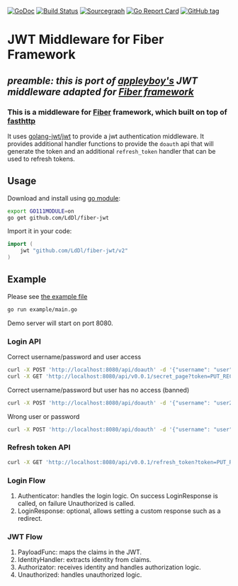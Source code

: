[![GoDoc](https://godoc.org/github.com/LdDl/fiber-jwt?status.svg)](https://godoc.org/github.com/LdDl/fiber-jwt) [![Build Status](https://travis-ci.com/LdDl/fiber-jwt.svg?branch=master)](https://travis-ci.com/LdDl/fiber-jwt) [![Sourcegraph](https://sourcegraph.com/github.com/LdDl/fiber-jwt/-/badge.svg)](https://sourcegraph.com/github.com/LdDl/fiber-jwt?badge) [![Go Report Card](https://goreportcard.com/badge/github.com/LdDl/fiber-jwt)](https://goreportcard.com/report/github.com/LdDl/fiber-jwt) [![GitHub tag](https://img.shields.io/github/tag/LdDl/fiber-jwt.svg)](https://github.com/LdDl/fiber-jwt/releases)
# JWT Middleware for Fiber Framework
## *preamble: this is port of [appleyboy's](https://github.com/appleboy/gin-jwt/tree/v2.6.4) JWT middleware adapted for [Fiber framework](https://github.com/gofiber/fiber)*

### This is a middleware for [Fiber](https://github.com/gofiber/fiber) framework, which built on top of [fasthttp](https://github.com/valyala/fasthttp)

It uses [golang-jwt/jwt](github.com/golang-jwt/jwt) to provide a jwt authentication middleware. It provides additional handler functions to provide the `doauth` api that will generate the token and an additional `refresh_token` handler that can be used to refresh tokens.

## Usage

Download and install using [go module](https://blog.golang.org/using-go-modules):

```sh
export GO111MODULE=on
go get github.com/LdDl/fiber-jwt
```

Import it in your code:

```go
import (
    jwt "github.com/LdDl/fiber-jwt/v2"
)
```

## Example

Please see [the example file](example/main.go)
```bash
go run example/main.go
```
Demo server will start on port 8080.

### Login API

Correct username/password and user access
```bash
curl -X POST 'http://localhost:8080/api/doauth' -d '{"username": "user", "password": "pass"}'
curl -X GET 'http://localhost:8080/api/v0.0.1/secret_page?token=PUT_RECIEVED_TOKEN'
```

Correct username/password but user has no access (banned)
```bash
curl -X POST 'http://localhost:8080/api/doauth' -d '{"username": "user2", "password": "pass"}'
```

Wrong user or password
```bash
curl -X POST 'http://localhost:8080/api/doauth' -d '{"username": "user", "password": "pass333"}'
```

### Refresh token API

```bash
curl -X GET 'http://localhost:8080/api/v0.0.1/refresh_token?token=PUT_RECIEVED_TOKEN'
```

### Login Flow

1. Authenticator: handles the login logic. On success LoginResponse is called, on failure Unauthorized is called.
2. LoginResponse: optional, allows setting a custom response such as a redirect.

### JWT Flow

1. PayloadFunc: maps the claims in the JWT.
2. IdentityHandler: extracts identity from claims.
3. Authorizator: receives identity and handles authorization logic.
4. Unauthorized: handles unauthorized logic.